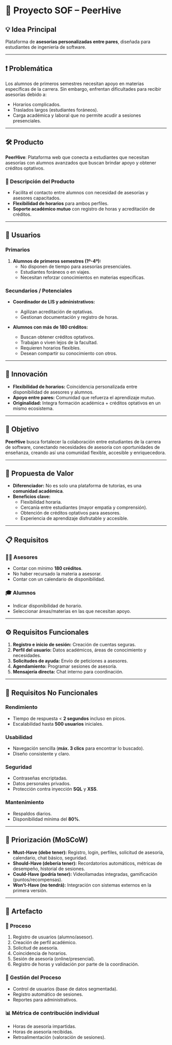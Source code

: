 # 📌 Proyecto SOF – PeerHive

## 💡 Idea Principal  
Plataforma de **asesorías personalizadas entre pares**, diseñada para estudiantes de ingeniería de software.  

---

## ❗ Problemática  
Los alumnos de primeros semestres necesitan apoyo en materias específicas de la carrera. Sin embargo, enfrentan dificultades para recibir asesorías debido a:  

- Horarios complicados.  
- Traslados largos (estudiantes foráneos).  
- Carga académica y laboral que no permite acudir a sesiones presenciales.  

---

## 🛠️ Producto  
**PeerHive**: Plataforma web que conecta a estudiantes que necesitan asesorías con alumnos avanzados que buscan brindar apoyo y obtener créditos optativos.  

### 📖 Descripción del Producto  
- Facilita el contacto entre alumnos con necesidad de asesorías y asesores capacitados.  
- **Flexibilidad de horarios** para ambos perfiles.  
- **Soporte académico mutuo** con registro de horas y acreditación de créditos.  

---

## 👥 Usuarios  

### Primarios  
1. **Alumnos de primeros semestres (1º-4º):**  
   - No disponen de tiempo para asesorías presenciales.  
   - Estudiantes foráneos o en viajes.  
   - Necesitan reforzar conocimientos en materias específicas.  

### Secundarios / Potenciales  
- **Coordinador de LIS y administrativos:**  
  - Agilizan acreditación de optativas.  
  - Gestionan documentación y registro de horas.
 
- **Alumnos con más de 180 créditos:**  
   - Buscan obtener créditos optativos.  
   - Trabajan o viven lejos de la facultad.  
   - Requieren horarios flexibles.  
   - Desean compartir su conocimiento con otros. 

---

## 🚀 Innovación  
- **Flexibilidad de horarios:** Coincidencia personalizada entre disponibilidad de asesores y alumnos.  
- **Apoyo entre pares:** Comunidad que refuerza el aprendizaje mutuo.  
- **Originalidad:** Integra formación académica + créditos optativos en un mismo ecosistema.  

---

## 🎯 Objetivo  
**PeerHive** busca fortalecer la colaboración entre estudiantes de la carrera de software, conectando necesidades de asesoría con oportunidades de enseñanza, creando así una comunidad flexible, accesible y enriquecedora.  

---

## 🌟 Propuesta de Valor  
- **Diferenciador:** No es solo una plataforma de tutorías, es una **comunidad académica**.  
- **Beneficios clave:**  
  - Flexibilidad horaria.  
  - Cercanía entre estudiantes (mayor empatía y comprensión).  
  - Obtención de créditos optativos para asesores.  
  - Experiencia de aprendizaje disfrutable y accesible.  

---

## 📋 Requisitos  

### 👨‍🏫 Asesores  
- Contar con mínimo **180 créditos**.  
- No haber recursado la materia a asesorar.  
- Contar con un calendario de disponibilidad.  

### 🎓 Alumnos  
- Indicar disponibilidad de horario.  
- Seleccionar áreas/materias en las que necesitan apoyo.  

---

## ⚙️ Requisitos Funcionales  
1. **Registro e inicio de sesión:** Creación de cuentas seguras.  
2. **Perfil del usuario:** Datos académicos, áreas de conocimiento y necesidades.  
3. **Solicitudes de ayuda:** Envío de peticiones a asesores.  
4. **Agendamiento:** Programar sesiones de asesoría.  
5. **Mensajería directa:** Chat interno para coordinación.  

---

## 🔧 Requisitos No Funcionales  

### Rendimiento  
- Tiempo de respuesta < **2 segundos** incluso en picos.  
- Escalabilidad hasta **500 usuarios** iniciales.  

### Usabilidad  
- Navegación sencilla (**máx. 3 clics** para encontrar lo buscado).  
- Diseño consistente y claro.  

### Seguridad  
- Contraseñas encriptadas.  
- Datos personales privados.  
- Protección contra inyección **SQL** y **XSS**.  

### Mantenimiento  
- Respaldos diarios.  
- Disponibilidad mínima del **80%**.  

---

## 📌 Priorización (MoSCoW)  

- **Must-Have (debe tener):** Registro, login, perfiles, solicitud de asesoría, calendario, chat básico, seguridad.  
- **Should-Have (debería tener):** Recordatorios automáticos, métricas de desempeño, historial de sesiones.  
- **Could-Have (podría tener):** Videollamadas integradas, gamificación (puntos/recompensas).  
- **Won’t-Have (no tendrá):** Integración con sistemas externos en la primera versión.  

---

## 📑 Artefacto  

### 🔄 Proceso  
1. Registro de usuarios (alumno/asesor).  
2. Creación de perfil académico.  
3. Solicitud de asesoría.  
4. Coincidencia de horarios.  
5. Sesión de asesoría (online/presencial).  
6. Registro de horas y validación por parte de la coordinación.  

### 📂 Gestión del Proceso  
- Control de usuarios (base de datos segmentada).  
- Registro automático de sesiones.  
- Reportes para administrativos.  

### 📊 Métrica de contribución individual  
- Horas de asesoría impartidas.  
- Horas de asesoría recibidas.  
- Retroalimentación (valoración de sesiones).  
